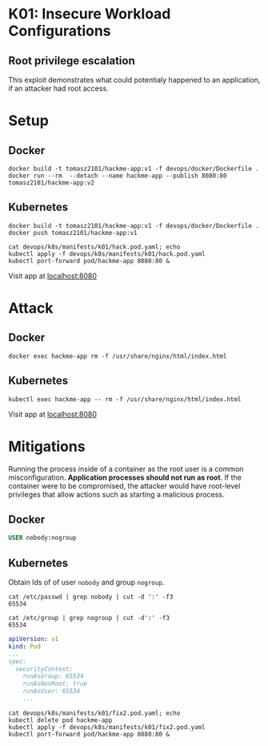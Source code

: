 # K01: Insecure Workload Configurations

## Root privilege escalation

This exploit demonstrates what could potentialy happened to an application, if an attacker had root access.

# Setup

## Docker

```shell
docker build -t tomasz2101/hackme-app:v1 -f devops/docker/Dockerfile .
docker run --rm  --detach --name hackme-app --publish 8080:80 tomasz2101/hackme-app:v2
```

## Kubernetes

```shell
docker build -t tomasz2101/hackme-app:v1 -f devops/docker/Dockerfile .
docker push tomasz2101/hackme-app:v1

cat devops/k8s/manifests/k01/hack.pod.yaml; echo
kubectl apply -f devops/k8s/manifests/k01/hack.pod.yaml
kubectl port-forward pod/hackme-app 8080:80 &
```

Visit app at [localhost:8080](http://localhost:8080/)

# Attack

## Docker

```shell
docker exec hackme-app rm -f /usr/share/nginx/html/index.html
```

## Kubernetes

```shell
kubectl exec hackme-app -- rm -f /usr/share/nginx/html/index.html
```

Visit app at [localhost:8080](http://localhost:8080/)

# Mitigations

Running the process inside of a container as the root user is a common misconfiguration. **Application processes should not run as root**. If the container were to be compromised, the attacker would have root-level privileges that allow actions such as starting a malicious process.

## Docker

```Dockerfile
USER nobody:nogroup
```

## Kubernetes

Obtain Ids of of user `nobody` and group `nogroup`.

```shell
cat /etc/passwd | grep nobody | cut -d ':' -f3
65534

cat /etc/group | grep nogroup | cut -d':' -f3
65534
```

```yaml
apiVersion: v1  
kind: Pod  
...
spec:  
  securityContext: 
    runAsGroup: 65534
    runAsNonRoot: true
    runAsUser: 65534
    ...
```

```shell
cat devops/k8s/manifests/k01/fix2.pod.yaml; echo
kubectl delete pod hackme-app
kubectl apply -f devops/k8s/manifests/k01/fix2.pod.yaml
kubectl port-forward pod/hackme-app 8080:80 &
```